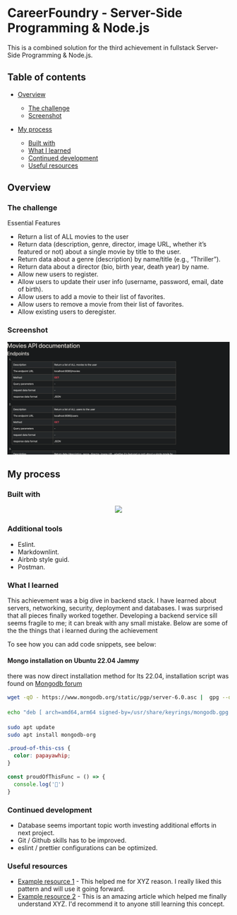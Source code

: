 
# CareerFoundry - Server-Side Programming & Node.js 

This is a combined solution for the third achievement in fullstack Server-Side Programming & Node.js.

## Table of contents

- [Overview](#overview)
  - [The challenge](#the-challenge)
  - [Screenshot](#screenshot)

- [My process](#my-process)
  - [Built with](#built-with)
  - [What I learned](#what-i-learned)
  - [Continued development](#continued-development)
  - [Useful resources](#useful-resources)

## Overview

### The challenge

Essential Features

- Return a list of ALL movies to the user
- Return data (description, genre, director, image URL, whether it’s featured or not) about a single movie by title to the user.
- Return data about a genre (description) by name/title (e.g., “Thriller”).
- Return data about a director (bio, birth year, death year) by name.
- Allow new users to register.
- Allow users to update their user info (username, password, email, date of birth).
- Allow users to add a movie to their list of favorites.
- Allow users to remove a movie from their list of favorites.
- Allow existing users to deregister.

### Screenshot

![screen shot](markup/ScreenShot.png)

## My process

### Built with
<!-- [![My Skills](https://skillicons.dev/icons?i=vscode,js,nodejs,html,css,bootstrap,mongo,express,bash,git,github)](https://skillicons.dev) -->
<p align="center">
  <a href="https://skillicons.dev">
    <img src="https://skillicons.dev/icons?i=vscode,js,nodejs,html,css,bootstrap,mongo,express,bash,git,github,azure,githubactions" />
  </a>
</p>

### Additional tools

- Eslint.
- Markdownlint.
- Airbnb style guid.
- Postman.

### What I learned

This achievement was a big dive in backend stack. I have learned about servers, networking, security, deployment and databases. I was surprised that all pieces finally worked together. Developing a backend service sill seems fragile to me; it can break with any small mistake. Below are some of the the things that i learned during the achievement

To see how you can add code snippets, see below:

#### Mongo installation on Ubuntu 22.04 Jammy

there was now direct installation method for lts 22.04, installation script was found on [Mongodb forum](https://www.mongodb.com/community/forums/t/installing-mongodb-over-ubuntu-22-04/159931/89)

```bash
wget -qO - https://www.mongodb.org/static/pgp/server-6.0.asc |  gpg --dearmor | sudo tee /usr/share/keyrings/mongodb.gpg > /dev/null

echo "deb [ arch=amd64,arm64 signed-by=/usr/share/keyrings/mongodb.gpg ] https://repo.mongodb.org/apt/ubuntu jammy/mongodb-org/6.0 multiverse" | sudo tee /etc/apt/sources.list.d/mongodb-org-6.0.list

sudo apt update
sudo apt install mongodb-org
```

```css
.proud-of-this-css {
  color: papayawhip;
}
```

```js
const proudOfThisFunc = () => {
  console.log('🎉')
}
```

### Continued development

- Database seems important topic worth investing additional efforts in next project.
- Git / Github skills has to be improved.
- eslint / prettier configurations can be optimized.

### Useful resources

- [Example resource 1](https://www.example.com) - This helped me for XYZ reason. I really liked this pattern and will use it going forward.
- [Example resource 2](https://www.example.com) - This is an amazing article which helped me finally understand XYZ. I'd recommend it to anyone still learning this concept.
